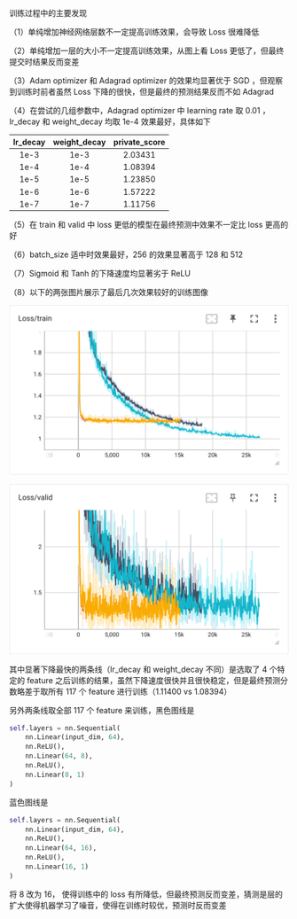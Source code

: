 训练过程中的主要发现

（1）单纯增加神经网络层数不一定提高训练效果，会导致 Loss 很难降低

（2）单纯增加一层的大小不一定提高训练效果，从图上看 Loss 更低了，但最终提交时结果反而变差

（3）Adam optimizer 和 Adagrad optimizer 的效果均显著优于 SGD ，但观察到训练时前者虽然 Loss 下降的很快，但是最终的预测结果反而不如 Adagrad

（4）在尝试的几组参数中，Adagrad optimizer 中 learning rate 取 0.01 ，lr_decay 和 weight_decay 均取 1e-4 效果最好，具体如下

| lr_decay | weight_decay | private_score |
| :------: | :----------: | :-----------: |
|   1e-3   |     1e-3     |    2.03431    |
|   1e-4   |     1e-4     |    1.08394    |
|   1e-5   |     1e-5     |    1.23850    |
|   1e-6   |     1e-6     |    1.57222    |
|   1e-7   |     1e-7     |    1.11756    |

（5）在 train 和 valid 中 loss 更低的模型在最终预测中效果不一定比 loss 更高的好

（6）batch_size 适中时效果最好，256 的效果显著高于 128 和 512

（7）Sigmoid 和 Tanh 的下降速度均显著劣于 ReLU

（8）以下的两张图片展示了最后几次效果较好的训练图像

![](Loss-train.png)

![](Loss-valid.png)

其中显著下降最快的两条线（lr_decay 和 weight_decay 不同）是选取了 4 个特定的 feature 之后训练的结果，虽然下降速度很快并且很快稳定，但是最终预测分数略差于取所有 117 个 feature 进行训练（1.11400 vs 1.08394）

另外两条线取全部 117 个 feature 来训练，黑色图线是

```python
self.layers = nn.Sequential(
    nn.Linear(input_dim, 64),
    nn.ReLU(),
    nn.Linear(64, 8),
    nn.ReLU(),
    nn.Linear(8, 1)
)
```

蓝色图线是

```python
self.layers = nn.Sequential(
    nn.Linear(input_dim, 64),
    nn.ReLU(),
    nn.Linear(64, 16),
    nn.ReLU(),
    nn.Linear(16, 1)
)
```

将 8 改为 16， 使得训练中的 loss 有所降低，但最终预测反而变差，猜测是层的扩大使得机器学习了噪音，使得在训练时较优，预测时反而变差